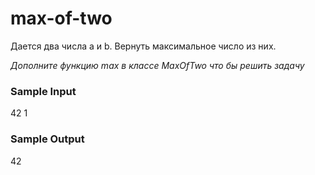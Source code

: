 # max-of-two
Дается два числа a и b. Вернуть максимальное число из них.

_Дополните функцию max в классе MaxOfTwo что бы решить задачу_

### Sample Input
42 1

### Sample Output
42